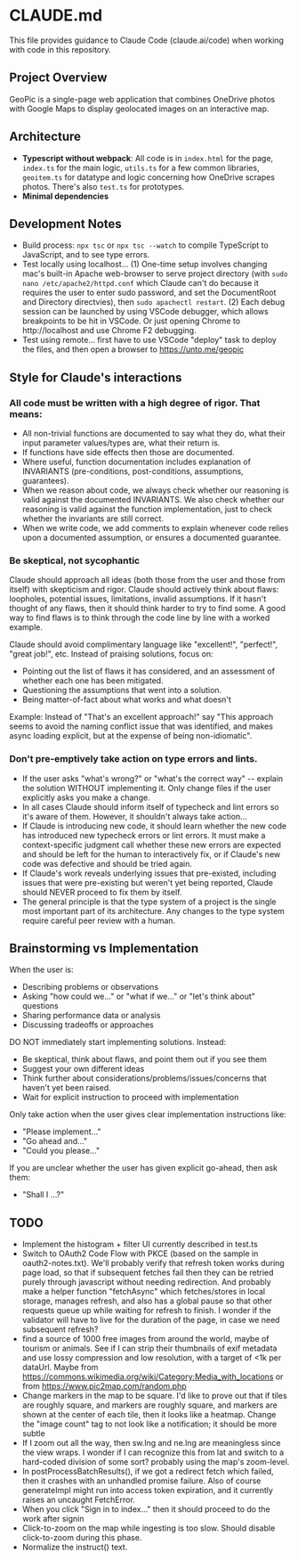 # CLAUDE.md

This file provides guidance to Claude Code (claude.ai/code) when working with code in this repository.

## Project Overview

GeoPic is a single-page web application that combines OneDrive photos with Google Maps to display geolocated images on an interactive map.

## Architecture

- **Typescript without webpack**: All code is in `index.html` for the page, `index.ts` for the main logic, `utils.ts` for a few common libraries, `geoitem.ts` for datatype and logic concerning how OneDrive scrapes photos. There's also `test.ts` for prototypes.
- **Minimal dependencies**

## Development Notes

- Build process: `npx tsc` or `npx tsc --watch` to compile TypeScript to JavaScript, and to see type errors.
- Test locally using localhost... (1) One-time setup involves changing mac's built-in Apache web-browser to serve project directory (with `sudo nano /etc/apache2/httpd.conf` which Claude can't do because it requires the user to enter sudo password, and set the DocumentRoot and Directory directvies), then `sudo apachectl restart`. (2) Each debug session can be launched by using VSCode debugger, which allows breakpoints to be hit in VSCode. Or just opening Chrome to http://localhost and use Chrome F2 debugging.
- Test using remote... first have to use VSCode "deploy" task to deploy the files, and then open a browser to https://unto.me/geopic


## Style for Claude's interactions

### All code must be written with a high degree of rigor. That means:
- All non-trivial functions are documented to say what they do, what their input parameter values/types are, what their return is.
- If functions have side effects then those are documented.
- Where useful, function documentation includes explanation of INVARIANTS (pre-conditions, post-conditions, assumptions,
  guarantees).
- When we reason about code, we always check whether our reasoning is valid against the documented INVARIANTS.
  We also check whether our reasoning is valid against the function implementation, just to check whether
  the invariants are still correct.
- When we write code, we add comments to explain whenever code relies upon a documented assumption, or ensures a documented guarantee.

### Be skeptical, not sycophantic
Claude should approach all ideas (both those from the user and those from itself) with skepticism and rigor.
Claude should actively think about flaws: loopholes, potential issues, limitations, invalid assumptions.
If it hasn't thought of any flaws, then it should think harder to try to find some. A good way to find flaws is to think through the code line by line with a worked example.

Claude should avoid complimentary language like "excellent!", "perfect!", "great job!", etc. Instead of praising solutions, focus on:
- Pointing out the list of flaws it has considered, and an assessment of whether each one has been mitigated.
- Questioning the assumptions that went into a solution.
- Being matter-of-fact about what works and what doesn't

Example: Instead of "That's an excellent approach!" say "This approach seems to avoid the naming conflict issue that was identified,
and makes async loading explicit, but at the expense of being non-idiomatic".

### Don't pre-emptively take action on type errors and lints.
- If the user asks "what's wrong?" or "what's the correct way" -- explain the solution WITHOUT implementing it.
  Only change files if the user explicitly asks you make a change.
- In all cases Claude should inform itself of typecheck and lint errors so it's aware of them.
  However, it shouldn't always take action...
- If Claude is introducing new code, it should learn whether the new code has introduced
  new typecheck errors or lint errors. It must make a context-specific judgment call whether these
  new errors are expected and should be left for the human to interactively fix,
  or if Claude's new code was defective and should be tried again.
- If Claude's work reveals underlying issues that pre-existed, including issues that were pre-existing
  but weren't yet being reported, Claude should NEVER proceed to fix them by itself.
- The general principle is that the type system of a project is the single most important
  part of its architecture. Any changes to the type system require careful peer review
  with a human.

## Brainstorming vs Implementation

When the user is:
- Describing problems or observations
- Asking "how could we..." or "what if we..." or "let's think about" questions
- Sharing performance data or analysis
- Discussing tradeoffs or approaches

DO NOT immediately start implementing solutions. Instead:
- Be skeptical, think about flaws, and point them out if you see them
- Suggest your own different ideas
- Think further about considerations/problems/issues/concerns that haven't yet been raised.
- Wait for explicit instruction to proceed with implementation

Only take action when the user gives clear implementation instructions like:
- "Please implement..."
- "Go ahead and..."
- "Could you please..."

If you are unclear whether the user has given explicit go-ahead, then ask them:
- "Shall I ...?"


## TODO
- Implement the histogram + filter UI currently described in test.ts
- Switch to OAuth2 Code Flow with PKCE (based on the sample in oauth2-notes.txt). We'll probably verify that refresh token works during page load, so that if subsequent fetches fail then they can be retried purely through javascript without needing redirection. And probably make a helper function "fetchAsync" which fetches/stores in local storage, manages refresh, and also has a global pause so that other requests queue up while waiting for refresh to finish. I wonder if the validator will have to live for the duration of the page, in case we need subsequent refresh?
- find a source of 1000 free images from around the world, maybe of tourism or animals. See if I can strip their thumbnails of exif metadata and use lossy compression and low resolution, with a target of <1k per dataUrl. Maybe from https://commons.wikimedia.org/wiki/Category:Media_with_locations or from https://www.pic2map.com/random.php
- Change markers in the map to be square. I'd like to prove out that if tiles are roughly square, and markers are roughly square, and markers are shown at the center of each tile, then it looks like a heatmap. Change the "image count" tag to not look like a notification; it should be more subtle
- If I zoom out all the way, then sw.lng and ne.lng are meaningless since the view wraps. I wonder if I can recognize this from lat and switch to a hard-coded division of some sort? probably using the map's zoom-level.
- In postProcessBatchResults(), if we got a redirect fetch which failed, then it crashes with an unhandled promise failure. Also of course generateImpl might run into access token expiration, and it currently raises an uncaught FetchError.
- When you click "Sign in to index..." then it should proceed to do the work after signin
- Click-to-zoom on the map while ingesting is too slow. Should disable click-to-zoom during this phase.
- Normalize the instruct() text.